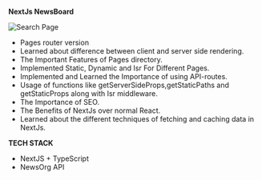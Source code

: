 
**NextJs NewsBoard**

![Search Page](https://drive.google.com/uc?export=view&id=1-qrV8Xa6sODeiJdMkWabwr0M-332xh97)

- Pages router version
- Learned about difference between client and server side rendering.
- The Important Features of Pages directory.
- Implemented Static, Dynamic and Isr For Different Pages.
- Implemented and Learned the Importance of using API-routes.
- Usage of functions like getServerSideProps,getStaticPaths and getStaticProps along with Isr middleware.
- The Importance of SEO.
- The Benefits of NextJs over normal React.
- Learned about the different techniques of fetching and caching data in NextJs.

**TECH STACK**
- NextJS + TypeScript
- NewsOrg API
